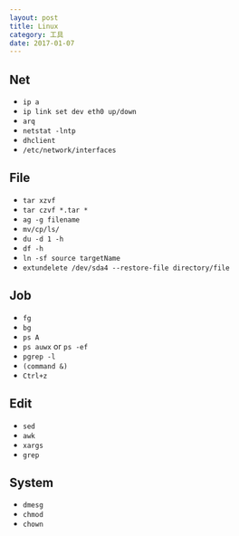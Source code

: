 ```yaml
---
layout: post
title: Linux
category: 工具
date: 2017-01-07
---
```


## Net

* `ip a`
* `ip link set dev eth0 up/down`
* `arq`
* `netstat -lntp`
* `dhclient`
* `/etc/network/interfaces`

## File

* `tar xzvf`
* `tar czvf *.tar *`
* `ag -g filename`
* `mv/cp/ls/`
* `du -d 1 -h`
* `df -h`
* `ln -sf source targetName`
* `extundelete /dev/sda4 --restore-file directory/file`

## Job

* `fg`
* `bg`
* `ps A`
* `ps auwx` or `ps -ef`
* `pgrep -l`
* `(command &)`
* `Ctrl+z`

## Edit

* `sed`
* `awk`
* `xargs`
* `grep`

## System

* `dmesg`
* `chmod`
* `chown`

